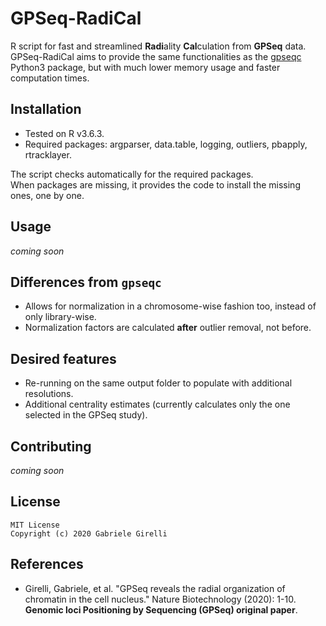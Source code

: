 # GPSeq-RadiCal
R script for fast and streamlined **Radi**ality **Cal**culation from **GPSeq** data. GPSeq-RadiCal aims to provide the same functionalities as the [gpseqc](https://github.com/ggirelli/gpseqc) Python3 package, but with much lower memory usage and faster computation times.

## Installation

* Tested on R v3.6.3.
* Required packages: argparser, data.table, logging, outliers, pbapply, rtracklayer.

The script checks automatically for the required packages.  
When packages are missing, it provides the code to install the missing ones, one by one.

## Usage

*coming soon*

## Differences from `gpseqc`

* Allows for normalization in a chromosome-wise fashion too, instead of only library-wise.
* Normalization factors are calculated **after** outlier removal, not before.

## Desired features

* Re-running on the same output folder to populate with additional resolutions.
* Additional centrality estimates (currently calculates only the one selected in the GPSeq study).

## Contributing

*coming soon*

## License

```
MIT License
Copyright (c) 2020 Gabriele Girelli
```

## References

* Girelli, Gabriele, et al. "GPSeq reveals the radial organization of chromatin in the cell nucleus." Nature Biotechnology (2020): 1-10. **Genomic loci Positioning by Sequencing (GPSeq) original paper**.